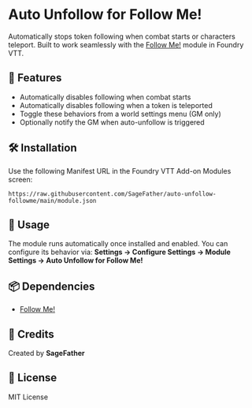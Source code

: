 # Auto Unfollow for Follow Me!

Automatically stops token following when combat starts or characters teleport. Built to work seamlessly with the [Follow Me!](https://foundryvtt.com/packages/followme) module in Foundry VTT.

## 🔧 Features

- Automatically disables following when combat starts
- Automatically disables following when a token is teleported
- Toggle these behaviors from a world settings menu (GM only)
- Optionally notify the GM when auto-unfollow is triggered

## 🛠️ Installation

Use the following Manifest URL in the Foundry VTT Add-on Modules screen:

```
https://raw.githubusercontent.com/SageFather/auto-unfollow-followme/main/module.json
```

## 💬 Usage

The module runs automatically once installed and enabled.
You can configure its behavior via:
**Settings → Configure Settings → Module Settings → Auto Unfollow for Follow Me!**

## 📦 Dependencies

- [Follow Me!](https://foundryvtt.com/packages/followme)

## 🙏 Credits

Created by **SageFather**

## 📄 License

MIT License
